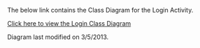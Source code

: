 The below link contains the Class Diagram for the Login Activity.

[Click here to view the Login Class Diagram](https://drive.google.com/file/d/0B9hp2Xty865wNU5uelR5TFV0enc/edit?usp=sharing)

Diagram last modified on 3/5/2013.